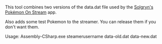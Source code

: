 This tool combines two versions of the data.dat file used by the [Solgryn's Pokémon On Stream](https://www.grynsoft.com/spos-app/) app.

Also adds some test Pokemon to the streamer. You can release them if you don't want them.

Usage: Assembly-CSharp.exe steamerusername data-old.dat data-new.dat

